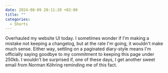 ```yaml
---
date: 2024-08-09 20:11:28 +02:00
title: ""
categories:
  - Shorts
---
```

Overhauled my website UI today. I sometimes wonder if I'm making a mistake not keeping a changelog, but at the rate I'm going, it wouldn't make much sense. Either way, settling on a paginated diary-style means I'm officially saying goodbye to my commitment to keeping this page under 250kb. I wouldn't be surprised if, one of these days, I get another sweet email from Norman Köhring reminding me of this fact.
